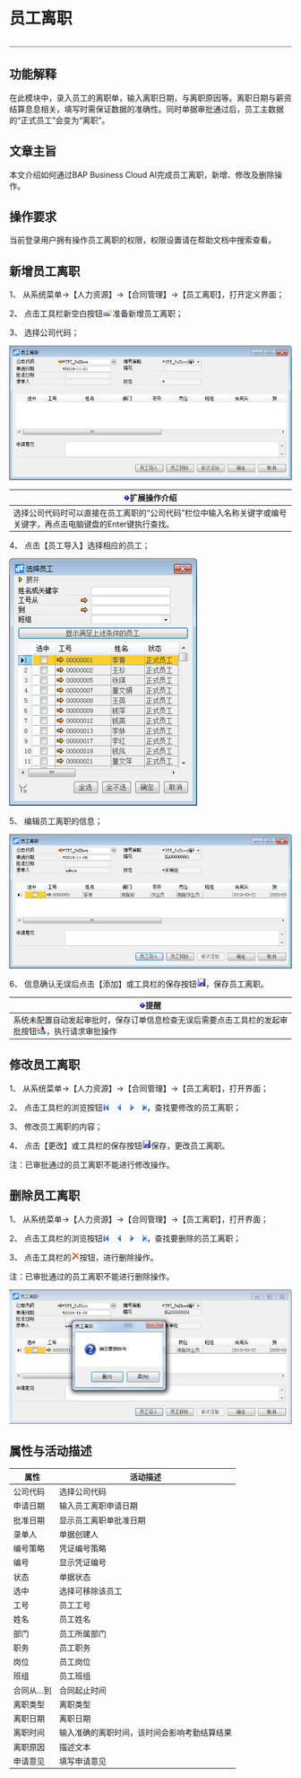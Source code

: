 # 员工离职

 ![1574417197089](rlzy_ht/common/headLine.png)

 

## 功能解释

在此模块中，录入员工的离职单，输入离职日期，与离职原因等。离职日期与薪资结算息息相关，填写时需保证数据的准确性。同时单据审批通过后，员工主数据的“正式员工”会变为“离职”。

 

## 文章主旨

本文介绍如何通过BAP Business Cloud AI完成员工离职，新增、修改及删除操作。

## 操作要求

当前登录用户拥有操作员工离职的权限，权限设置请在帮助文档中搜索查看。

## 新增员工离职

1、 从系统菜单->【人力资源】->【合同管理】->【员工离职】，打开定义界面； 

2、 点击工具栏新空白按钮![img](rlzy_ht/common/新建.png)准备新增员工离职；

3、 选择公司代码；

![img](rlzy_ht/501.png)

 

| ![System_CAPS_ICON_important.jpg](rlzy_ht/common/gth.png)**扩展操作介绍** |
| ------------------------------------------------------------ |
| 选择公司代码时可以直接在员工离职的“公司代码”栏位中输入名称关键字或编号关键字，再点击电脑键盘的Enter键执行查找。 |

 

4、 点击【员工导入】选择相应的员工；

![img](rlzy_ht/502.png)

5、 编辑员工离职的信息；

![img](rlzy_ht/503.png)

6、 信息确认无误后点击【添加】或工具栏的保存按钮![img](rlzy_ht/common/保存.png)，保存员工离职。

| ![System_CAPS_ICON_important.jpg](rlzy_ht/common/gth.png)**提醒** |
| ------------------------------------------------------------ |
| 系统未配置自动发起审批时，保存订单信息检查无误后需要点击工具栏的发起审批按钮![img](rlzy_ht/common/审批.png)，执行请求审批操作 |

## 修改员工离职

1、 从系统菜单->【人力资源】->【合同管理】->【员工离职】，打开界面；

2、 点击工具栏的浏览按钮![img](rlzy_ht/common/翻页.png)，查找要修改的员工离职；

3、 修改员工离职的内容；

4、 点击【更改】或工具栏的保存按钮![img](rlzy_ht/common/保存.png)保存，更改员工离职。

注：已审批通过的员工离职不能进行修改操作。

## 删除员工离职

1、 从系统菜单->【人力资源】->【合同管理】->【员工离职】，打开界面；

2、 点击工具栏的浏览按钮![img](rlzy_ht/common/翻页.png)，查找要删除的员工离职；

3、 点击工具栏的![img](rlzy_ht/common/删除.png)按钮，进行删除操作。

注：已审批通过的员工离职不能进行删除操作。

![img](rlzy_ht/504.png)

## 属性与活动描述

| **属性**  | **活动描述**                                 |
| --------- | -------------------------------------------- |
| 公司代码  | 选择公司代码                                 |
| 申请日期  | 输入员工离职申请日期                         |
| 批准日期  | 显示员工离职单批准日期                       |
| 录单人    | 单据创建人                                   |
| 编号策略  | 凭证编号策略                                 |
| 编号      | 显示凭证编号                                 |
| 状态      | 单据状态                                     |
| 选中      | 选择可移除该员工                             |
| 工号      | 员工工号                                     |
| 姓名      | 员工姓名                                     |
| 部门      | 员工所属部门                                 |
| 职务      | 员工职务                                     |
| 岗位      | 员工岗位                                     |
| 班组      | 员工班组                                     |
| 合同从…到 | 合同起止时间                                 |
| 离职类型  | 离职类型                                     |
| 离职日期  | 离职日期                                     |
| 离职时间  | 输入准确的离职时间，该时间会影响考勤结算结果 |
| 离职原因  | 描述文本                                     |
| 申请意见  | 填写申请意见                                 |

 
